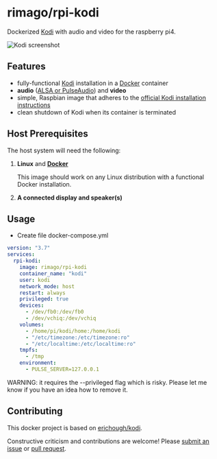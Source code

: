 # rimago/rpi-kodi

Dockerized [Kodi](https://kodi.tv/) with audio and video for the raspberry pi4.

![Kodi screenshot](https://kodi.tv/sites/default/files/page/field_image/about--devices.jpg "Kodi screenshot")

## Features

* fully-functional [Kodi](https://kodi.tv/) installation in a [Docker](https://www.docker.com/) container
* **audio** ([ALSA or PulseAudio](https://kodi.wiki/view/Linux_audio)) and **video**
* simple, Raspbian image that adheres to the [official Kodi installation instructions](https://kodi.wiki/view/HOW-TO:Install_Kodi_for_Linux#Installing_Kodi_on_Ubuntu-based_distributions)
* clean shutdown of Kodi when its container is terminated

## Host Prerequisites

The host system will need the following:

1. **Linux** and [**Docker**](https://www.docker.com)

   This image should work on any Linux distribution with a functional Docker installation.
   
2. **A connected display and speaker(s)**
       
## Usage
* Create file docker-compose.yml

```yml
version: "3.7"
services:
  rpi-kodi:
    image: rimago/rpi-kodi
    container_name: "kodi"
    user: kodi
    network_mode: host
    restart: always
    privileged: true
    devices:
      - /dev/fb0:/dev/fb0
      - /dev/vchiq:/dev/vchiq
    volumes:
      - /home/pi/kodi/home:/home/kodi
      - "/etc/timezone:/etc/timezone:ro"
      - "/etc/localtime:/etc/localtime:ro"
    tmpfs:
      - /tmp
    environment:
      - PULSE_SERVER=127.0.0.1
```
WARNING: it requires the --privileged flag which is risky. Please let me know if you have an idea how to remove it.

## Contributing
This docker project is based on [erichough/kodi](https://github.com/ehough/docker-kodi).

Constructive criticism and contributions are welcome! Please 
[submit an issue](https://github.com/rimago/rpi-kodi/issues/new) or 
[pull request](https://github.com/rimago/rpi-kodi/compare).

